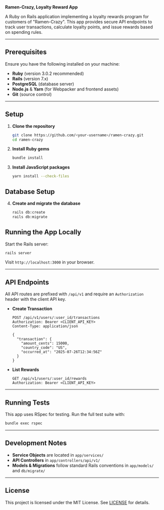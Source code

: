 **Ramen-Crazy, Loyalty Reward App**

A Ruby on Rails application implementing a loyalty rewards program for customers of "Ramen-Crazy". This app provides secure API endpoints to track user transactions, calculate loyalty points, and issue rewards based on spending rules.

---

## Prerequisites

Ensure you have the following installed on your machine:

* **Ruby** (version 3.0.2 recommended)
* **Rails** (version 7.x)
* **PostgreSQL** (database server)
* **Node.js** & **Yarn** (for Webpacker and frontend assets)
* **Git** (source control)

---

## Setup

1. **Clone the repository**

   ```bash
   git clone https://github.com/<your-username>/ramen-crazy.git
   cd ramen-crazy
   ```

2. **Install Ruby gems**

   ```bash
   bundle install
   ```

3. **Install JavaScript packages**

   ```bash
   yarn install --check-files
   ```

## Database Setup

4. **Create and migrate the database**

   ```bash
   rails db:create
   rails db:migrate
   ```

## Running the App Locally

Start the Rails server:

```bash
rails server
```

Visit `http://localhost:3000` in your browser.

---

## API Endpoints

All API routes are prefixed with `/api/v1` and require an `Authorization` header with the client API key.

* **Create Transaction**

  ```http
  POST /api/v1/users/:user_id/transactions
  Authorization: Bearer <CLIENT_API_KEY>
  Content-Type: application/json

  {
    "transaction": {
      "amount_cents": 15000,
      "country_code": "US",
      "occurred_at": "2025-07-26T12:34:56Z"
    }
  }
  ```

* **List Rewards**

  ```http
  GET /api/v1/users/:user_id/rewards
  Authorization: Bearer <CLIENT_API_KEY>
  ```

---

## Running Tests

This app uses RSpec for testing. Run the full test suite with:

```bash
bundle exec rspec
```

---

## Development Notes

* **Service Objects** are located in `app/services/`
* **API Controllers** in `app/controllers/api/v1/`
* **Models & Migrations** follow standard Rails conventions in `app/models/` and `db/migrate/`

---

## License

This project is licensed under the MIT License. See [LICENSE](LICENSE) for details.
